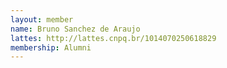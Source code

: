 ```yaml
---
layout: member
name: Bruno Sanchez de Araujo
lattes: http://lattes.cnpq.br/1014070250618829
membership: Alumni
---
```


